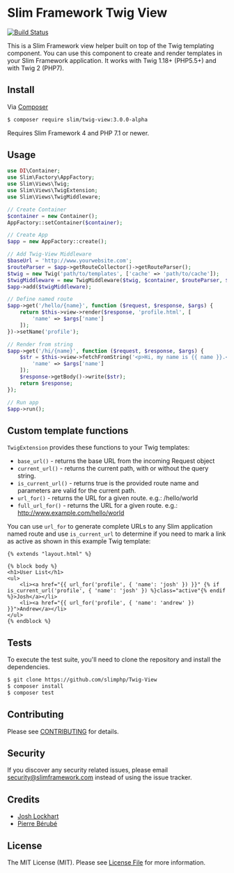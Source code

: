 # Slim Framework Twig View

[![Build Status](https://travis-ci.org/slimphp/Twig-View.svg?branch=master)](https://travis-ci.org/slimphp/Twig-View)

This is a Slim Framework view helper built on top of the Twig templating component. You can use this component to create and render templates in your Slim Framework application. It works with Twig 1.18+ (PHP5.5+) and with Twig 2 (PHP7).

## Install

Via [Composer](https://getcomposer.org/)

```bash
$ composer require slim/twig-view:3.0.0-alpha
```

Requires Slim Framework 4 and PHP 7.1 or newer.

## Usage

```php
use DI\Container;
use Slim\Factory\AppFactory;
use Slim\Views\Twig;
use Slim\Views\TwigExtension;
use Slim\Views\TwigMiddleware;

// Create Container
$container = new Container();
AppFactory::setContainer($container);

// Create App
$app = new AppFactory::create();

// Add Twig-View Middleware
$baseUrl = 'http://www.yourwebsite.com';
$routeParser = $app->getRouteCollector()->getRouteParser();
$twig = new Twig('path/to/templates', ['cache' => 'path/to/cache']);
$twigMiddleware = new TwigMiddleware($twig, $container, $routeParser, $baseUrl);
$app->add($twigMiddleware);

// Define named route
$app->get('/hello/{name}', function ($request, $response, $args) {
    return $this->view->render($response, 'profile.html', [
        'name' => $args['name']
    ]);
})->setName('profile');

// Render from string
$app->get('/hi/{name}', function ($request, $response, $args) {
    $str = $this->view->fetchFromString('<p>Hi, my name is {{ name }}.</p>', [
        'name' => $args['name']
    ]);
    $response->getBody()->write($str);
    return $response;
});

// Run app
$app->run();
```

## Custom template functions

`TwigExtension` provides these functions to your Twig templates:

* `base_url()` - returns the base URL from the incoming Request object
* `current_url()` - returns the current path, with or without the query string.
* `is_current_url()` - returns true is the provided route name and parameters are valid for the current path.
* `url_for()` - returns the URL for a given route. e.g.: /hello/world
* `full_url_for()` - returns the URL for a given route. e.g.: http://www.example.com/hello/world


You can use `url_for` to generate complete URLs to any Slim application named route and use `is_current_url` to determine if you need to mark a link as active as shown in this example Twig template:

    {% extends "layout.html" %}

    {% block body %}
    <h1>User List</h1>
    <ul>
        <li><a href="{{ url_for('profile', { 'name': 'josh' }) }}" {% if is_current_url('profile', { 'name': 'josh' }) %}class="active"{% endif %}>Josh</a></li>
        <li><a href="{{ url_for('profile', { 'name': 'andrew' }) }}">Andrew</a></li>
    </ul>
    {% endblock %}


## Tests

To execute the test suite, you'll need to clone the repository and install the dependencies.

```bash
$ git clone https://github.com/slimphp/Twig-View
$ composer install
$ composer test
```

## Contributing

Please see [CONTRIBUTING](CONTRIBUTING.md) for details.

## Security

If you discover any security related issues, please email security@slimframework.com instead of using the issue tracker.

## Credits

- [Josh Lockhart](https://github.com/codeguy)
- [Pierre Bérubé](https://github.com/l0gicgate)

## License

The MIT License (MIT). Please see [License File](LICENSE.md) for more information.
